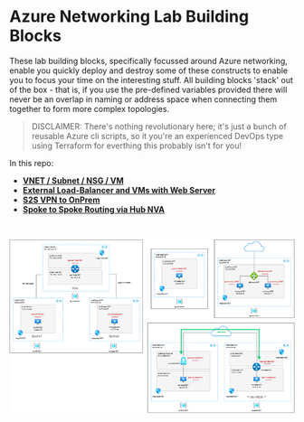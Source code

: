# Azure Networking Lab Building Blocks

These lab building blocks, specifically focussed around Azure networking, enable you quickly deploy and destroy some of these constructs to enable you to focus your time on the interesting stuff. All building blocks 'stack' out of the box - that is, if you use the pre-defined variables provided there will never be an overlap in naming or address space when connecting them together to form more complex topologies.

>DISCLAIMER: There's nothing revolutionary here; it's just a bunch of reusable Azure cli scripts, so it you're an experienced DevOps type using Terraform for everthing this probably isn't for you!


In this repo:

* [**VNET / Subnet / NSG / VM**](https://github.com/jtanderson2/azure-network-lab-building-blocks/tree/main/vnet-subnet-nsg-vm)
* [**External Load-Balancer and VMs with Web Server**](https://github.com/jtanderson2/azure-network-lab-building-blocks/tree/main/external-lb-and-vms)
* [**S2S VPN to OnPrem**](https://github.com/jtanderson2/azure-network-lab-building-blocks/tree/main/s2svpn-onprem)
* [**Spoke to Spoke Routing via Hub NVA**](https://github.com/jtanderson2/azure-network-lab-building-blocks/tree/main/spoke-to-spoke-via-hub-nva)
&nbsp;

&nbsp;

![](azure-lab-building-block.png)
